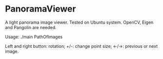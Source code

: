 # PanoramaViewer
A light panorama image viewer. Tested on Ubuntu system. OpenCV, Eigen and Pangolin are needed.

Usage:
  ./main PathOfImages
  
Left and right button: rotation; 
+/-: change point size;
<-/->: previous or next image.
